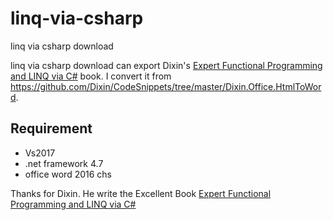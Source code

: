 ﻿# linq-via-csharp
linq via csharp download

linq via csharp download can export Dixin's [Expert Functional Programming and LINQ via C#](https://weblogs.asp.net/dixin/linq-via-csharp) book.
I convert it from https://github.com/Dixin/CodeSnippets/tree/master/Dixin.Office.HtmlToWord.

## Requirement
- Vs2017
- .net framework 4.7
- office word 2016 chs

Thanks for Dixin.
He write the Excellent Book [Expert Functional Programming and LINQ via C#](https://weblogs.asp.net/dixin/linq-via-csharp)